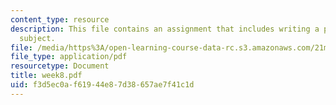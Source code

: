 ```yaml
---
content_type: resource
description: This file contains an assignment that includes writing a play on a particular
  subject.
file: /media/https%3A/open-learning-course-data-rc.s3.amazonaws.com/21m-604-playwriting-i-spring-2005/f3d5ec0af61944e87d38657ae7f41c1d_week8.pdf
file_type: application/pdf
resourcetype: Document
title: week8.pdf
uid: f3d5ec0a-f619-44e8-7d38-657ae7f41c1d
---
```

